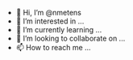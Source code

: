 - 👋 Hi, I’m @nmetens
- 👀 I’m interested in ...
- 🌱 I’m currently learning ...
- 💞️ I’m looking to collaborate on ...
- 📫 How to reach me ...

<!---
nmetens/nmetens is a ✨ special ✨ repository because its `README.md` (this file) appears on your GitHub profile.
You can click the Preview link to take a look at your changes.
--->
